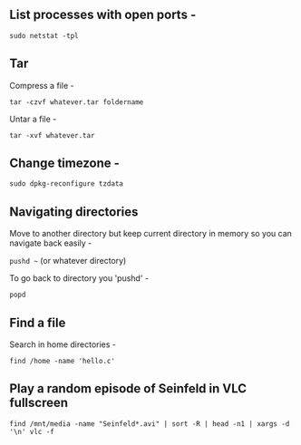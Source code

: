 ## List processes with open ports -

`sudo netstat -tpl`

## Tar

Compress a file -

`tar -czvf whatever.tar foldername`

Untar a file -

`tar -xvf whatever.tar`

## Change timezone -

`sudo dpkg-reconfigure tzdata`

## Navigating directories

Move to another directory but keep current directory in memory so you can navigate back easily -

`pushd ~` (or whatever directory)

To go back to directory you 'pushd' -

`popd`

## Find a file

Search in home directories -

`find /home -name 'hello.c'`

## Play a random episode of Seinfeld in VLC fullscreen

`find /mnt/media -name "Seinfeld*.avi" | sort -R | head -n1 | xargs -d '\n' vlc -f`
